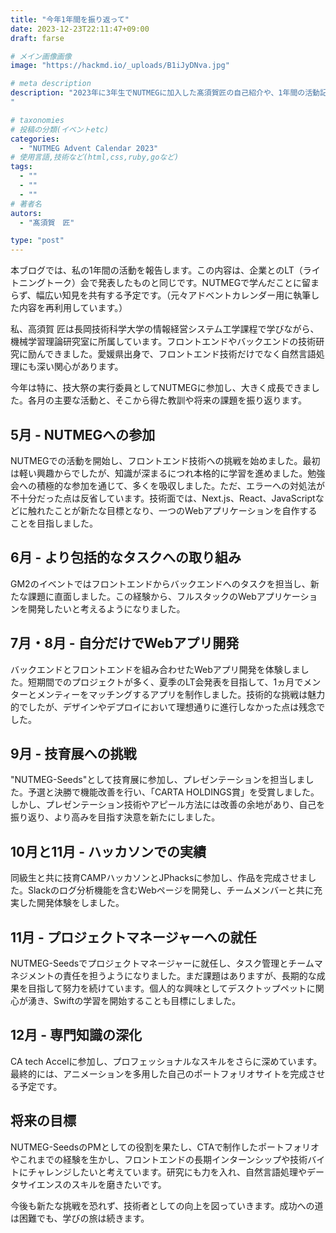 ```yaml
---
title: "今年1年間を振り返って"
date: 2023-12-23T22:11:47+09:00
draft: farse

# メイン画像画像
image: "https://hackmd.io/_uploads/B1iJyDNva.jpg"

# meta description
description: "2023年に3年生でNUTMEGに加入した髙須賀匠の自己紹介や、1年間の活動記録を残しています。
"

# taxonomies
# 投稿の分類(イベントetc)
categories:
  - "NUTMEG Advent Calendar 2023"
# 使用言語,技術など(html,css,ruby,goなど)
tags:
  - ""
  - ""
  - ""
# 著者名
autors:
  - "髙須賀　匠"

type: "post"
---
```

本ブログでは、私の1年間の活動を報告します。この内容は、企業とのLT（ライトニングトーク）会で発表したものと同じです。NUTMEGで学んだことに留まらず、幅広い知見を共有する予定です。（元々アドベントカレンダー用に執筆した内容を再利用しています。）

私、高須賀 匠は長岡技術科学大学の情報経営システム工学課程で学びながら、機械学習理論研究室に所属しています。フロントエンドやバックエンドの技術研究に励んできました。愛媛県出身で、フロントエンド技術だけでなく自然言語処理にも深い関心があります。

今年は特に、技大祭の実行委員としてNUTMEGに参加し、大きく成長できました。各月の主要な活動と、そこから得た教訓や将来の課題を振り返ります。

## 5月 - NUTMEGへの参加

NUTMEGでの活動を開始し、フロントエンド技術への挑戦を始めました。最初は軽い興趣からでしたが、知識が深まるにつれ本格的に学習を進めました。勉強会への積極的な参加を通じて、多くを吸収しました。ただ、エラーへの対処法が不十分だった点は反省しています。技術面では、Next.js、React、JavaScriptなどに触れたことが新たな目標となり、一つのWebアプリケーションを自作することを目指しました。

## 6月 - より包括的なタスクへの取り組み

GM2のイベントではフロントエンドからバックエンドへのタスクを担当し、新たな課題に直面しました。この経験から、フルスタックのWebアプリケーションを開発したいと考えるようになりました。

## 7月・8月 - 自分だけでWebアプリ開発

バックエンドとフロントエンドを組み合わせたWebアプリ開発を体験しました。短期間でのプロジェクトが多く、夏季のLT会発表を目指して、1ヵ月でメンターとメンティーをマッチングするアプリを制作しました。技術的な挑戦は魅力的でしたが、デザインやデプロイにおいて理想通りに進行しなかった点は残念でした。

## 9月 - 技育展への挑戦

"NUTMEG-Seeds"として技育展に参加し、プレゼンテーションを担当しました。予選と決勝で機能改善を行い、「CARTA HOLDINGS賞」を受賞しました。しかし、プレゼンテーション技術やアピール方法には改善の余地があり、自己を振り返り、より高みを目指す決意を新たにしました。

## 10月と11月 - ハッカソンでの実績

同級生と共に技育CAMPハッカソンとJPhacksに参加し、作品を完成させました。Slackのログ分析機能を含むWebページを開発し、チームメンバーと共に充実した開発体験をしました。

## 11月 - プロジェクトマネージャーへの就任

NUTMEG-Seedsでプロジェクトマネージャーに就任し、タスク管理とチームマネジメントの責任を担うようになりました。まだ課題はありますが、長期的な成果を目指して努力を続けています。個人的な興味としてデスクトップペットに関心が湧き、Swiftの学習を開始することも目標にしました。

## 12月 - 専門知識の深化

CA tech Accelに参加し、プロフェッショナルなスキルをさらに深めています。最終的には、アニメーションを多用した自己のポートフォリオサイトを完成させる予定です。

## 将来の目標

NUTMEG-SeedsのPMとしての役割を果たし、CTAで制作したポートフォリオやこれまでの経験を生かし、フロントエンドの長期インターンシップや技術バイトにチャレンジしたいと考えています。研究にも力を入れ、自然言語処理やデータサイエンスのスキルを磨きたいです。

今後も新たな挑戦を恐れず、技術者としての向上を図っていきます。成功への道は困難でも、学びの旅は続きます。
